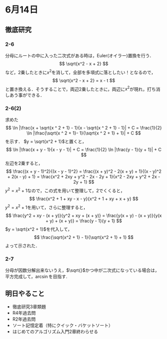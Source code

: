 # 6月14日
## 徹底研究
### 2-6
分母にルートの中に入った二次式がある時は，Euler(オイラー)置換を行う．
$$
\sqrt{x^2 - x + 2}
$$
など，2乗したときに$x^2$を消して，全部を多項式に落としたい！となるので，
$$
\sqrt{x^2 - x + 2} = x - t
$$
と置き換える．そうすることで，両辺2乗したときに，両辺に$x^2$が現れ，打ち消しあう事ができる．

### 2-6(2)
求めた
$$
\ln |\frac{x + \sqrt{x ^ 2 + 1} - 1}{x - \sqrt{x ^ 2 + 1} - 1}| + C = \frac{1}{2} \ln |\frac{\sqrt{x ^ 2 + 1}- 1}{\sqrt{x ^ 2 + 1} + 1}| + C
$$
を示す．
$y = \sqrt{x^2 + 1}$と置くと，
$$
\ln |\frac{x + y - 1}{x - y - 1}| + C = \frac{1}{2} \ln |\frac{y - 1}{y + 1}| + C
$$
左辺を2乗すると，
$$
\frac{(x + y - 1)^2}{(x - y - 1)^2} = \frac{(x + y)^2 - 2(x + y) + 1}{(x - y)^2 + 2(x - y) + 1} = 
\frac{x^2 + 2xy + y^2 - 2x - 2y + 1}{x^2 - 2xy + y^2 + 2x - 2y + 1}
$$
$y^2 = x^2 + 1$なので，この式を用いて整理して，2でくくると，
$$
\frac{x^2 + 1 + xy - x - y}{x^2 + 1 + xy + x + y}
$$
$y^2 = x^2 + 1$を用いて，さらに整理すると，
$$
\frac{y^2 + xy - (x + y)}{y^2 + xy + (x + y)} = \frac{y(x + y) - (x + y)}{y(x + y) + (x + y)} = \frac{y - 1}{y + 1}
$$
$y = \sqrt{x^2 + 1}$を代入して，
$$
\frac{\sqrt{x^2 + 1} - 1}{\sqrt{x^2 + 1} + 1}
$$
よって示された．

### 2-7
分母が因数分解出来ないうえ，$\sqrt{}$かつ中が二次式になっている場合は，平方完成して，$\arcsin$を目指す.


## 明日やること
- 徹底研究3章類題
- R4年過去問
- R2年過去問
- ソート記憶定着（特にクイック・バケットソート）
- はじめてのアルゴリズム入門2章終わらせる